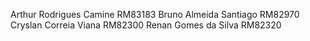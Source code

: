 Arthur Rodrigues Camine RM83183 
Bruno Almeida Santiago RM82970 
Cryslan Correia Viana RM82300 
Renan Gomes da Silva RM82320
